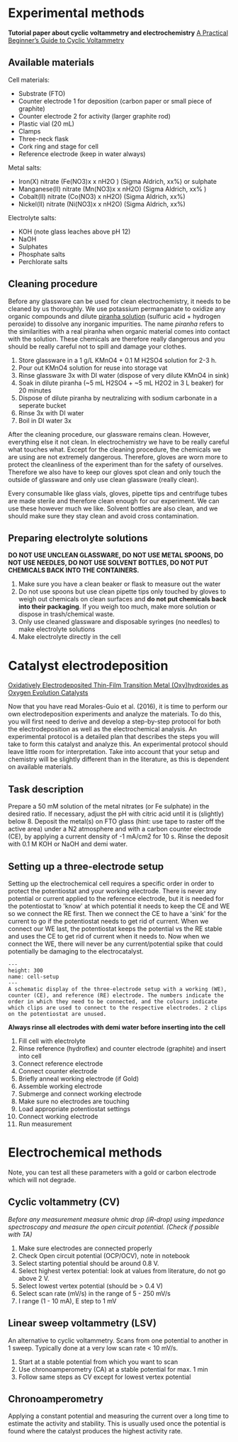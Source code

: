# Experimental methods
**Tutorial paper about cyclic voltammetry and electrochemistry**
[A Practical Beginner’s Guide to Cyclic Voltammetry](https://pubs.acs.org/doi/full/10.1021/acs.jchemed.7b00361)

## Available materials

Cell materials:
- Substrate (FTO)
- Counter electrode 1 for deposition (carbon paper or small piece of graphite)
- Counter electrode 2 for activity (larger graphite rod)
- Plastic vial  (20 mL)
- Clamps
- Three-neck flask
- Cork ring and stage for cell
- Reference electrode (keep in water always)

Metal salts:
- Iron(X) nitrate (Fe(NO3)x x nH2O ) (Sigma Aldrich, xx%) or sulphate 
- Manganese(II) nitrate (Mn(NO3)x x nH2O) (Sigma Aldrich, xx% )
- Cobalt(II) nitrate (Co(NO3) x nH2O) (Sigma Aldrich, xx%)
- Nickel(II) nitrate (Ni(NO3)x x nH2O) (Sigma Aldrich, xx%)

Electrolyte salts:
- KOH (note glass leaches above pH 12)
- NaOH
- Sulphates
- Phosphate salts
- Perchlorate salts

## Cleaning procedure
Before any glassware can be used for clean electrochemistry, it needs to be cleaned by us thoroughly. We use potassium permanganate to oxidize any organic compounds and dilute [piranha solution](https://www.youtube.com/watch?v=cLpSapjKcxM) (sulfuric acid + hydrogen peroxide) to dissolve any inorganic impurities. The name _piranha_ refers to the similarities with a real piranha when organic material comes into contact with the solution. These chemicals are therefore really dangerous and you should be really careful not to spill and damage your clothes.  
1.	Store glassware in a 1 g/L KMnO4 + 0.1 M H2SO4 solution for 2-3 h.
2.	Pour out KMnO4 solution for reuse into storage vat
3.	Rinse glassware 3x with DI water (dispose of very dilute KMnO4 in sink)
4.	Soak in dilute piranha (~5 mL H2SO4 + ~5 mL H2O2 in 3 L beaker) for 20 minutes
5.	Dispose of dilute piranha by neutralizing with sodium carbonate in a seperate bucket
6.	Rinse 3x with DI water
7.	Boil in DI water 3x

After the cleaning procedure, our glassware remains clean. However, everything else it not clean. In electrochemistry we have to be really careful what touches what. Except for the cleaning procedure, the chemicals we are using are not extremely dangerous. Therefore, gloves are worn more to protect the cleanliness of the experiment than for the safety of ourselves. Therefore we also have to keep our gloves spot clean and only touch the outside of glassware and only use clean glassware (really clean).

Every consumable like glass vials, gloves, pipette tips and centrifuge tubes are made sterile and therefore clean enough for our experiment. We can use these however much we like. Solvent bottles are also clean, and we should make sure they stay clean and avoid cross contamination. 

## Preparing electrolyte solutions
**DO NOT USE UNCLEAN GLASSWARE, DO NOT USE METAL SPOONS, DO NOT USE NEEDLES, DO NOT USE SOLVENT BOTTLES, DO NOT PUT CHEMICALS BACK INTO THE CONTAINERS.**


1.  Make sure you have a clean beaker or flask to measure out the water
2.  Do not use spoons but use clean pipette tips only touched by gloves to weigh out chemicals on clean surfaces and **do not put chemicals back into their packaging**. If you weigh too much, make more solution or dispose in trash/chemical waste.
3.  Only use cleaned glassware and disposable syringes (no needles) to make electrolyte solutions
4.  Make electrolyte directly in the cell

# Catalyst electrodeposition
[Oxidatively Electrodeposited Thin-Film Transition Metal (Oxy)hydroxides as Oxygen Evolution Catalysts](https://pubs.acs.org/doi/full/10.1021/jacs.6b05196?casa_token=niLWHYRAcKcAAAAA%3AzxuQ9W4Qjd373VP1Sj_WqA8__U26kYpVXu31SzBKKK1uFISbzeWKyuyAhj8aluS1PCNki4higRzwfCc)

Now that you have read Morales-Guio et al. (2016), it is time to perform our own electrodeposition experiments and analyze the materials. 
To do this, you will first need to derive and develop a step-by-step protocol for both the electrodeposition as well as the electrochemical analysis.
 An experimental protocol is a detailed plan that describes the steps you will take to form this catalyst and analyze this. An experimental protocol should leave little room for interpretation. 
Take into account that your setup and chemistry will be slightly different than in the literature, as this is dependent on available materials. 

## Task description
Prepare a 50 mM solution of the metal nitrates (or Fe sulphate) in the desired ratio. If necessary, adjust the pH with citric acid until it is (slightly) below 8. Deposit the metal(s) on FTO glass (hint: use tape to raster off the active area) under a N2 atmosphere and with a carbon counter electrode (CE), by applying a current density of -1 mA/cm2 for 10 s. Rinse the deposit with 0.1 M KOH or NaOH and demi water.


## Setting up a three-electrode setup
Setting up the electrochemical cell requires a specific order in order to protect the potentiostat and your working electrode. There is never any potential or current applied to the reference electrode, but it is needed for the potentiostat to 'know' at which potential it needs to keep the CE and WE so we connect the RE first. Then we connect the CE to have a 'sink' for the current to go if the potentiostat needs to get rid of current. When we connect our WE last, the potentiostat keeps the potential vs the RE stable and uses the CE to get rid of current when it needs to. Now when we connect the WE, there will never be any current/potential spike that could potentially be damaging to the electrocatalyst.

```{figure} /images/cell-setup.png
---
height: 300
name: cell-setup
---
A schematic display of the three-electrode setup with a working (WE), counter (CE), and reference (RE) electrode. The numbers indicate the order in which they need to be connected, and the colours indicate which clips are used to connect to the respective electrodes. 2 clips on the potentiostat are unused. 
```

**Always rinse all electrodes with demi water before inserting into the cell**

1.	Fill cell with electrolyte 
2.	Rinse reference (hydroflex) and counter electrode (graphite) and insert into cell
3.	Connect reference electrode
4.	Connect counter electrode
5.	Briefly anneal working electrode (if Gold)
6.  Assemble working electrode
6.	Submerge and connect working electrode 
7.	Make sure no electrodes are touching
8.	Load appropriate potentiostat settings
9.	Connect working electrode
10.	Run measurement

# Electrochemical methods

Note, you can test all these parameters with a gold or carbon electrode which will not degrade.

## Cyclic voltammetry (CV)
_Before any measurement measure ohmic drop (iR-drop) using impedance spectroscopy and measure the open circuit potential. (Check if possible with TA)_ 
1.  Make sure electrodes are connected properly
2.  Check Open circuit potential (OCP/OCV), note in notebook
2.  Select starting potential should be around 0.8 V. 
3.  Select highest vertex potential: look at values from literature, do not go above 2 V.
4.  Select lowest vertex potential (should be > 0.4 V)
5.  Select scan rate (mV/s) in the range of 5 - 250 mV/s
6.  I range (1 - 10 mA), E step to 1 mV


## Linear sweep voltammetry (LSV)
An alternative to cyclic voltammetry. Scans from one potential to another in 1 sweep. Typically done at a very low scan rate < 10 mV/s.

1.  Start at a stable potential from which you want to scan
2.  Use chronoamperometry (CA) at a stable potential for max. 1 min
2.  Follow same steps as CV except for lowest vertex potential

## Chronoamperometry
Applying a constant potential and measuring the current over a long time to estimate the activity and stability. This is usually used once the potential is found where the catalyst produces the highest activity rate. 

